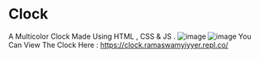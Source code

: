 # Clock
A Multicolor Clock Made Using HTML , CSS &amp; JS .
![image](https://user-images.githubusercontent.com/79743814/124245377-925d2d00-db3d-11eb-8cde-61219b19b77d.png)
![image](https://user-images.githubusercontent.com/79743814/124245444-a0ab4900-db3d-11eb-9bb3-278bac75a6cb.png)
You Can View The Clock Here : https://clock.ramaswamyiyyer.repl.co/

